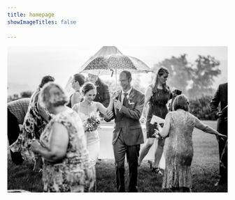 ```yaml
---
title: homepage
showImageTitles: false 

---
```


![homepage photos](../uploads/homepage/DSC_4096.jpg)
<!-- ![homepage photos](../uploads/homepage/DSC_4876.jpg)
![homepage photos](../uploads/homepage/BoysAlbumCoverSunflowerscopy2.jpg)
![homepage photos](../uploads/homepage/DSC_0353-2.jpg)
![homepage photos](../uploads/homepage/DSC_8440-2.jpg)
![homepage photos](../uploads/homepage/DSC_5055.jpg)
![homepage photos](../uploads/homepage/DSC_5694.jpg)
![homepage photos](../uploads/homepage/DSC_2926.jpg)
![homepage photos](../uploads/homepage/EmmyWiedemann.jpg)
![homepage photos](../uploads/homepage/DSC_8891.jpg)
![homepage photos](../uploads/homepage/DSC_6302.jpg) -->